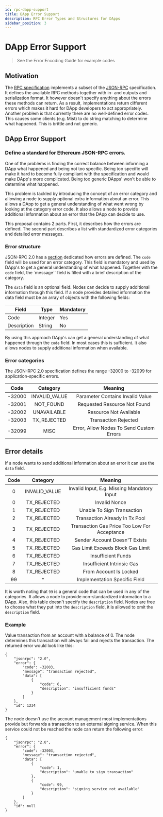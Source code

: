 ```yaml
---
id: rpc-dapp-support
title: DApp Error Support
description: RPC Error Types and Structures for DApps
sidebar_position: 3
---
```


# DApp Error Support 

> See the Error Encoding Guide for example codes

## Motivation

The [RPC specification](https://github.com/ethereum/wiki/wiki/JSON-RPC) implements a subset of the [JSON-RPC](http://www.jsonrpc.org/specification) specification. It defines the available RPC methods together with in- and outputs and serialization format. It however doesn't specify anything about the errors these methods can return. As a result, implementations return different errors which makes it hard for DApp developers to act appropriately. Another problem is that currently there are no well-defined error codes. This causes some clients (e.g. Mist) to do string matching to determine what happened. This is brittle and not generic.

## DApp Error Support

### Define a standard for Ethereum JSON-RPC errors.

One of the problems is finding the correct balance between informing a DApp what happened and being not too specific. Being too specific will make it hard to become fully compliant with the specification and would make DApp's more complicated. Being too generic DApps' won't be able to determine what happened.

This problem is tackled by introducing the concept of an error category and allowing a node to supply optional extra information about an error. This allows a DApp to get a general understanding of what went wrong by looking at the category error code. It also allows a node to provide additional information about an error that the DApp can decide to use.

This proposal contains 2 parts. First, it describes how the errors are defined. The second part describes a list with standardized error categories and detailed error messages.

### Error structure

JSON-RPC 2.0 has a [section](http://www.jsonrpc.org/specification#error_object) dedicated how errors are defined. The `code` field will be used for an error category. This field is mandatory and used by DApp's to get a general understanding of what happened. Together with the `code` field, the `message`` field is filled with a brief description of the category.

The `data` field is an optional field. Nodes can decide to supply additional information through this field. If a node provides detailed information the data field must be an array of objects with the following fields:

| **Field**   | **Type** | **Mandatory** |
| ----------- | -------- | ------------- |
| Code        | Integer  | Yes           |
| Description | String   | No            |

By using this approach DApp's can get a general understanding of what happened through the `code` field. In most cases this is sufficient. It also allows nodes to supply additional information when available.

### Error categories

The JSON-RPC 2.0 specification defines the range -32000 to -32099 for application-specific errors.

| **Code** | **Category**  |               **Meaning**                |
| :------: | :-----------: | :--------------------------------------: |
| \-32000  | INVALID_VALUE |     Parameter Contains Invalid Value     |
| \-32001  |   NOT_FOUND   |       Requested Resource Not Found       |
| \-32002  |  UNAVAILABLE  |          Resource Not Available          |
| \-32003  |  TX_REJECTED  |           Transaction Rejected           |
| \-32099  |     MISC      | Error, Allow Nodes To Send Custom Errors |

## Error details

If a node wants to send additional information about an error it can use the `data` field.

| **Code** | **Category**  |                  **Meaning**                  |
| :------: | :-----------: | :-------------------------------------------: |
|    0     | INVALID_VALUE | Invalid Input, E\.g\. Missing Mandatory Input |
|    0     |  TX_REJECTED  |                 Invalid Nonce                 |
|    1     |  TX_REJECTED  |          Unable To Sign Transaction           |
|    2     |  TX_REJECTED  |        Transaction Already In Tx Pool         |
|    3     |  TX_REJECTED  | Transaction Gas Price Too Low For Acceptance  |
|    4     |  TX_REJECTED  |         Sender Account Doesn'T Exists         |
|    5     |  TX_REJECTED  |       Gas Limit Exceeds Block Gas Limit       |
|    6     |  TX_REJECTED  |              Insufficient Funds               |
|    7     |  TX_REJECTED  |          Insufficient Intrinsic Gas           |
|    8     |  TX_REJECTED  |            From Account Is Locked             |
|    99    |      \*       |         Implementation Specific Field         |

It is worth noting that `99` is a general code that can be used in any of the categories. It allows a node to provide non-standardized information to a DApp. Also, this table doesn't specify the `description` field. Nodes are free to choose what they put into the `description` field, it is allowed to omit the `description` field.

### Example

Value transaction from an account with a balance of 0. The node determines this transaction will always fail and rejects the transaction. The returned error would look like this:

```jsonc
{
	"jsonrpc": "2.0",
	"error": {
		"code": -32003,
		"message": "transaction rejected",
		"data": [
			{
				"code": 6,
				"description": "insufficient funds"
			}
		]
	},
	"id": 1234
}
```

The node doesn't use the account management most implementations provide but forwards a transaction to an external signing service. When this service could not be reached the node can return the following error:

```jsonc
{
	"jsonrpc": "2.0",
	"error": {
		"code": -32003,
		"message": "transaction rejected",
		"data": [
			{
				"code": 1,
				"description": "unable to sign transaction"
			},
			{
				"code": 99,
				"description": "signing service not available"
			}
		]
	},
	"id": null
}
```
